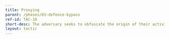 ```yaml
---
title: Proxying
parent: /phases/03-defence-bypass
ref-id: TAC-10
short-desc: The adversary seeks to obfuscate the origin of their activity and bypass IP and geo-blocking by using a server application or appliance that acts as an intermediary for requests from clients to the web app.
layout: tactic
---
```

